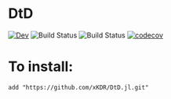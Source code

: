 # DtD

[![Dev](https://img.shields.io/badge/docs-dev-blue.svg)](https://xKDR.github.io/DtD.jl/dev)
![Build Status](https://github.com/xKDR/DtD.jl/actions/workflows/ci.yml/badge.svg)
![Build Status](https://github.com/xKDR/DtD.jl/actions/workflows/documentation.yml/badge.svg)
[![codecov](https://codecov.io/gh/xKDR/DtD}.jl/branch/main/graph/badge.svg?token=<token>)](https://codecov.io/gh/xKDR/DtD}.jl)

# To install:

    add "https://github.com/xKDR/DtD.jl.git"
